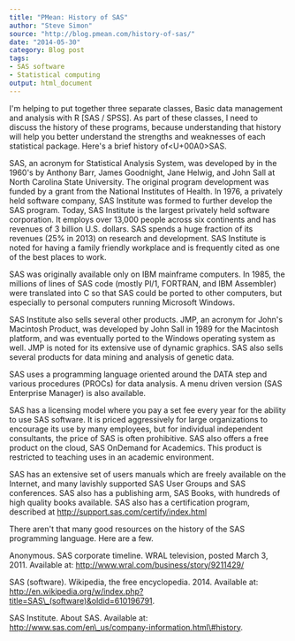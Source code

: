 ```yaml
---
title: "PMean: History of SAS"
author: "Steve Simon"
source: "http://blog.pmean.com/history-of-sas/"
date: "2014-05-30"
category: Blog post
tags: 
- SAS software
- Statistical computing
output: html_document
---
```


I'm helping to put together three separate classes, Basic data
management and analysis with R \[SAS / SPSS\]. As part of these classes,
I need to discuss the history of these programs, because understanding
that history will help you better understand the strengths and
weaknesses of each statistical package. Here's a brief history
of<U+00A0>SAS.

<!---More--->

SAS, an acronym for Statistical Analysis System, was developed by in the
1960's by Anthony Barr, James Goodnight, Jane Helwig, and John Sall at
North Carolina State University. The original program development was
funded by a grant from the National Institutes of Health. In 1976, a
privately held software company, SAS Institute was formed to further
develop the SAS program. Today, SAS Institute is the largest privately
held software corporation. It employs over 13,000 people across six
continents and has revenues of 3 billion U.S. dollars. SAS spends a huge
fraction of its revenues (25% in 2013) on research and development. SAS
Institute is noted for having a family friendly workplace and is
frequently cited as one of the best places to work.

SAS was originally available only on IBM mainframe computers. In 1985,
the millions of lines of SAS code (mostly Pl/1, FORTRAN, and IBM
Assembler) were translated into C so that SAS could be ported to other
computers, but especially to personal computers running Microsoft
Windows.

SAS Institute also sells several other products. JMP, an acronym for
John's Macintosh Product, was developed by John Sall in 1989 for the
Macintosh platform, and was eventually ported to the Windows operating
system as well. JMP is noted for its extensive use of dynamic graphics.
SAS also sells several products for data mining and analysis of genetic
data.

SAS uses a programming language oriented around the DATA step and
various procedures (PROCs) for data analysis. A menu driven version (SAS
Enterprise Manager) is also available.

SAS has a licensing model where you pay a set fee every year for the
ability to use SAS software. It is priced aggressively for large
organizations to encourage its use by many employees, but for individual
independent consultants, the price of SAS is often prohibitive. SAS also
offers a free product on the cloud, SAS OnDemand for Academics. This
product is restricted to teaching uses in an academic environment.

SAS has an extensive set of users manuals which are freely available on
the Internet, and many lavishly supported SAS User Groups and SAS
conferences. SAS also has a publishing arm, SAS Books, with hundreds of
high quality books available. SAS also has a certification program,
described at <http://support.sas.com/certify/index.html>

There aren't that many good resources on the history of the SAS
programming language. Here are a few.

Anonymous. SAS corporate timeline. WRAL television, posted March 3,
2011. Available at: http://www.wral.com/business/story/9211429/

SAS (software). Wikipedia, the free encyclopedia. 2014. Available at:
http://en.wikipedia.org/w/index.php?title=SAS\_(software)&oldid=610196791.

SAS Institute. About SAS. Available at:
http://www.sas.com/en\_us/company-information.html\#history.






